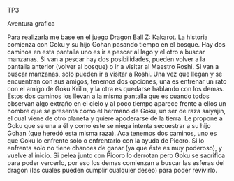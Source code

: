 
TP3 

Aventura grafica

Para realizarla me base en el juego Dragon Ball Z: Kakarot.
La historia comienza con Goku y su hijo Gohan pasando tiempo en el bosque. Hay dos caminos en esta pantalla uno es ir a pescar al lago y el otro a buscar manzanas. Si van a pescar hay dos posibilidades, pueden volver a la pantalla anterior (volver al bosque) o ir a visitar al Maestro Roshi. Si van a buscar manzanas, solo pueden ir a visitar a Roshi. Una vez que llegan y se encuentran con sus amigos, tenemos dos opciones, una es entrenar un rato con el amigo de Goku Krilin, y la otra es quedarse hablando con los demas. Estos dos caminos los llevan a la misma pantalla que es cuando todos observan algo extraño en el cielo y al poco tiempo aparece frente a ellos un hombre que se presenta como el hermano de Goku, un ser de raza saiyajin, el cual viene de otro planeta y quiere apoderarse de la tierra. Le propone a Goku que se una a él y como este se niega intenta secuestrar a su hijo Gohan (que heredó esta misma raza). Aca tenemos dos caminos, uno es que Goku lo enfrente solo o enfrentarlo con la ayuda de Picoro. Si lo enfrenta solo no tiene chances de ganar (ya que éste es muy poderoso), y vuelve al inicio. Si pelea junto con Picoro lo derrotan pero Goku se sacrifica para poder vercerlo, por eso los demas comienzan a buscar las esferas del dragon (las cuales pueden cumplir cualquier deseo) para poder revivirlo.
